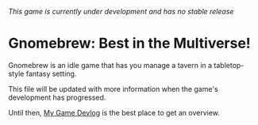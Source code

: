 *This game is currently under development and has no stable release*

# Gnomebrew: Best in the Multiverse!

Gnomebrew is an idle game that has you manage a tavern in a tabletop-style fantasy setting.


This file will be updated with more information when the game's development has progressed.

Until then, [My Game Devlog](https://andonie.net/?tags=gnomebrew) is the best place to get an overview.
